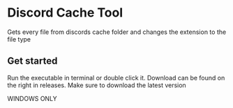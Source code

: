 # Discord Cache Tool
Gets every file from discords cache folder and changes the extension to the file type 

## Get started
Run the executable in terminal or double click it. 
Download can be found on the right in releases. Make sure to download the latest version

WINDOWS ONLY

